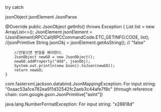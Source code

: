 try catch

jsonObject
jsonElement
JsonParse

@Override
    public JsonObject getInfo() throws Exception {
        List<Object> list = new ArrayList<>();
        JsonElement jsonElement = (JsonElement)RPCCall(RPCCommandCode.ETC_GETINFO.CODE, list); //jsonPrimitive
        String jsonObj = jsonElement.getAsString();    // "false"
        
        //안맞으면 변형을 해야한다.
        JsonObject newGO = new JsonObject();
        newGO.addProperty("ddd", jsonObj);
        System.out.println(new Gson().toJson(newGO));
        return newGO;
    }

    
com.fasterxml.jackson.databind.JsonMappingException: For input string: "0xaac53a1ce782ea911d32542fc2aeb3c44afe7f8c" (through reference chain: com.google.gson.JsonPrimitive["asInt"])


java.lang.NumberFormatException: For input string: “x28818d"


    